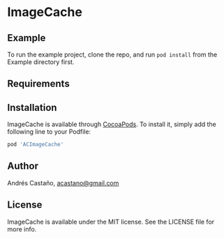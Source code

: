 # ImageCache

## Example

To run the example project, clone the repo, and run `pod install` from the Example directory first.

## Requirements

## Installation

ImageCache is available through [CocoaPods](https://cocoapods.org). To install
it, simply add the following line to your Podfile:

```ruby
pod 'ACImageCache'
```

## Author

Andrés Castaño, acastano@gmail.com

## License

ImageCache is available under the MIT license. See the LICENSE file for more info.
